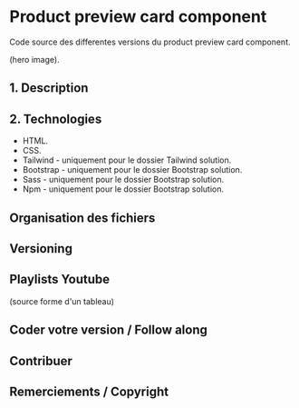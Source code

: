 # Product preview card component

Code source des differentes versions du product preview card component.

(hero image).

## 1. Description

## 2. Technologies

- HTML.
- CSS.
- Tailwind - uniquement pour le dossier Tailwind solution.
- Bootstrap - uniquement pour le dossier Bootstrap solution.
- Sass - uniquement pour le dossier Bootstrap solution.
- Npm - uniquement pour le dossier Bootstrap solution.

## Organisation des fichiers

## Versioning

## Playlists Youtube

(source forme d'un tableau)

## Coder votre version / Follow along

## Contribuer

## Remerciements / Copyright

